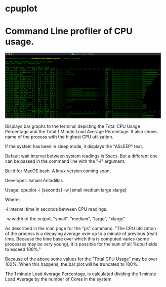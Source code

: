# cpuplot

# Command Line profiler of CPU usage.

![](cpuplot%20xlarge%20screenshot.png)

Displays bar graphs to the terminal depicting the Total CPU Usage Percentage
and the Total 1 Minute Load Average Percentage.  It also shows name of the
process with the highest CPU utilization.

If the system has been in sleep mode, it displays the "ASLEEP" text.

Default wait interval between system readings is 5secs. But a different one can be
passed in the command line with the "-i" argument.

Build for MacOS bash.  A linux version coming soon.

Developer: Ismael Antadillas



Usage: cpuplot -i [seconds] -w [small medium large xlarge]

Where:

-i interval time in seconds between CPU readings.

-w width of the output, "small", "medium", "large", "xlarge"


As described in the man page for the "ps" command:
"The CPU utilization of the process is a decaying average over up to a
minute of previous (real) time.  Because the time base over which this
is computed varies (some processes may be very young), it is possible
for the sum of all %cpu fields to exceed 100%."

Because of the above some values for the "Total CPU Usage" may be over 100%.
When this happens, the bar plot will be truncated to 100%.

The 1 minute Load Average Percentage, is calculated dividing the 1 minute
Load Average by the number of Cores in the system.
